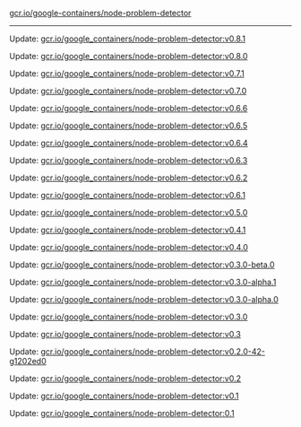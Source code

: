 [gcr.io/google-containers/node-problem-detector](https://hub.docker.com/r/cruse/node-problem-detector/tags/) 

----
Update: [gcr.io/google_containers/node-problem-detector:v0.8.1](https://hub.docker.com/r/cruse/node-problem-detector/tags/)

Update: [gcr.io/google_containers/node-problem-detector:v0.8.0](https://hub.docker.com/r/cruse/node-problem-detector/tags/)

Update: [gcr.io/google_containers/node-problem-detector:v0.7.1](https://hub.docker.com/r/cruse/node-problem-detector/tags/)

Update: [gcr.io/google_containers/node-problem-detector:v0.7.0](https://hub.docker.com/r/cruse/node-problem-detector/tags/)

Update: [gcr.io/google_containers/node-problem-detector:v0.6.6](https://hub.docker.com/r/cruse/node-problem-detector/tags/)

Update: [gcr.io/google_containers/node-problem-detector:v0.6.5](https://hub.docker.com/r/cruse/node-problem-detector/tags/)

Update: [gcr.io/google_containers/node-problem-detector:v0.6.4](https://hub.docker.com/r/cruse/node-problem-detector/tags/)

Update: [gcr.io/google_containers/node-problem-detector:v0.6.3](https://hub.docker.com/r/cruse/node-problem-detector/tags/)

Update: [gcr.io/google_containers/node-problem-detector:v0.6.2](https://hub.docker.com/r/cruse/node-problem-detector/tags/)

Update: [gcr.io/google_containers/node-problem-detector:v0.6.1](https://hub.docker.com/r/cruse/node-problem-detector/tags/)

Update: [gcr.io/google_containers/node-problem-detector:v0.5.0](https://hub.docker.com/r/cruse/node-problem-detector/tags/)

Update: [gcr.io/google_containers/node-problem-detector:v0.4.1](https://hub.docker.com/r/cruse/node-problem-detector/tags/)

Update: [gcr.io/google_containers/node-problem-detector:v0.4.0](https://hub.docker.com/r/cruse/node-problem-detector/tags/)

Update: [gcr.io/google_containers/node-problem-detector:v0.3.0-beta.0](https://hub.docker.com/r/cruse/node-problem-detector/tags/)

Update: [gcr.io/google_containers/node-problem-detector:v0.3.0-alpha.1](https://hub.docker.com/r/cruse/node-problem-detector/tags/)

Update: [gcr.io/google_containers/node-problem-detector:v0.3.0-alpha.0](https://hub.docker.com/r/cruse/node-problem-detector/tags/)

Update: [gcr.io/google_containers/node-problem-detector:v0.3.0](https://hub.docker.com/r/cruse/node-problem-detector/tags/)

Update: [gcr.io/google_containers/node-problem-detector:v0.3](https://hub.docker.com/r/cruse/node-problem-detector/tags/)

Update: [gcr.io/google_containers/node-problem-detector:v0.2.0-42-g1202ed0](https://hub.docker.com/r/cruse/node-problem-detector/tags/)

Update: [gcr.io/google_containers/node-problem-detector:v0.2](https://hub.docker.com/r/cruse/node-problem-detector/tags/)

Update: [gcr.io/google_containers/node-problem-detector:v0.1](https://hub.docker.com/r/cruse/node-problem-detector/tags/)

Update: [gcr.io/google_containers/node-problem-detector:0.1](https://hub.docker.com/r/cruse/node-problem-detector/tags/)

